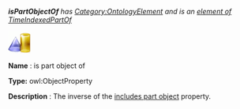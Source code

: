 ___isPartObjectOf__ 
 has
 [Category:OntologyElement](../../Category/OntologyElement "Category:OntologyElement") 
 and is an
 [element of](../../Property/ElementOf "Property:ElementOf") 
[TimeIndexedPartOf](../../Submissions/TimeIndexedPartOf "Submissions:TimeIndexedPartOf")_




  





[![ObjectProperty](../images/thumb/c/c3/ObjectProperty.gif/45px-ObjectProperty.gif)](../../Image/ObjectProperty.gif "ObjectProperty")


__Name__ 
 : is part object of
 



__Type:__ 
 owl:ObjectProperty
 



__Description__ 
 : The inverse of the
 [includes part object](../../Submissions/TimeIndexedPartOf/includesPartObject "Submissions:TimeIndexedPartOf/includesPartObject") 
 property.